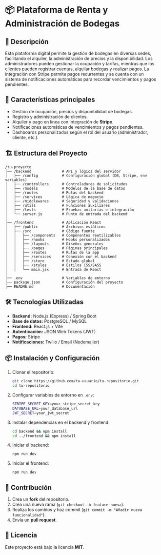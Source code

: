 # 📦 Plataforma de Renta y Administración de Bodegas

## 📌 Descripción
Esta plataforma digital permite la gestión de bodegas en diversas sedes, facilitando el alquiler, la administración de precios y la disponibilidad. Los administradores pueden gestionar la ocupación y tarifas, mientras que los clientes pueden registrar cuentas, alquilar bodegas y realizar pagos. La integración con Stripe permite pagos recurrentes y se cuenta con un sistema de notificaciones automáticas para recordar vencimientos y pagos pendientes.

## 🚀 Características principales
- Gestión de ocupación, precios y disponibilidad de bodegas.
- Registro y administración de clientes.
- Alquiler y pago en línea con integración de **Stripe**.
- Notificaciones automáticas de vencimientos y pagos pendientes.
- Dashboards personalizados según el rol del usuario (administrador, cliente, etc.).

## 🏗️ Estructura del Proyecto
```
/tu-proyecto
│── /backend              # API y lógica del servidor
│   ├── /config           # Configuración global (DB, Stripe, env variables)
│   ├── /controllers      # Controladores de solicitudes
│   ├── /models           # Modelos de la base de datos
│   ├── /routes           # Rutas del backend
│   ├── /services         # Lógica de negocio
│   ├── /middlewares      # Seguridad y validaciones
│   ├── /utils            # Funciones auxiliares
│   ├── /tests            # Pruebas unitarias e integración
│   └── server.js         # Punto de entrada del backend
│
│── /frontend             # Aplicación React
│   ├── /public           # Archivos estáticos
│   ├── /src              # Código fuente
│   │   ├── /components   # Componentes reutilizables
│   │   ├── /hooks        # Hooks personalizados
│   │   ├── /layouts      # Diseños generales
│   │   ├── /pages        # Páginas principales
│   │   ├── /routes       # Rutas de la app
│   │   ├── /services     # Conexión con el backend
│   │   ├── /store        # Estado global
│   │   ├── /styles       # Estilos CSS/SASS
│   │   └── main.jsx      # Entrada de React
│
│── .env                  # Variables de entorno
│── package.json          # Configuración del proyecto
│── README.md             # Documentación
```

## 🛠️ Tecnologías Utilizadas
- **Backend:** Node.js (Express) / Spring Boot
- **Base de datos:** PostgreSQL / MySQL
- **Frontend:** React.js + Vite
- **Autenticación:** JSON Web Tokens (JWT)
- **Pagos:** Stripe
- **Notificaciones:** Twilio / Email (Nodemailer)

## 📦 Instalación y Configuración
1. Clonar el repositorio:
   ```sh
   git clone https://github.com/tu-usuario/tu-repositorio.git
   cd tu-repositorio
   ```
2. Configurar variables de entorno en `.env`:
   ```sh
   STRIPE_SECRET_KEY=your_stripe_secret_key
   DATABASE_URL=your_database_url
   JWT_SECRET=your_jwt_secret
   ```
3. Instalar dependencias en el backend y frontend:
   ```sh
   cd backend && npm install
   cd ../frontend && npm install
   ```
4. Iniciar el backend:
   ```sh
   npm run dev
   ```
5. Iniciar el frontend:
   ```sh
   npm run dev
   ```

## 📌 Contribución
1. Crea un **fork** del repositorio.
2. Crea una nueva rama (`git checkout -b feature-nueva`).
3. Realiza los cambios y haz commit (`git commit -m "Añadir nueva funcionalidad"`).
4. Envía un **pull request**.

## 📜 Licencia
Este proyecto está bajo la licencia **MIT**.

